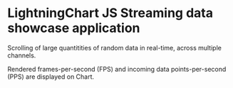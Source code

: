 <h1 id="lightningchart-js-streaming-data-showcase-application">LightningChart JS Streaming data showcase application</h1>
<p>Scrolling of large quantitities of random data in real-time, across multiple channels.</p>
<p>Rendered frames-per-second (FPS) and incoming data points-per-second (PPS) are displayed on Chart.</p>